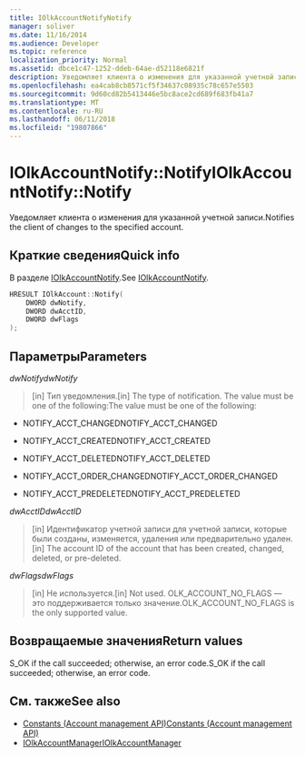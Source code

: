 ```yaml
---
title: IOlkAccountNotifyNotify
manager: soliver
ms.date: 11/16/2014
ms.audience: Developer
ms.topic: reference
localization_priority: Normal
ms.assetid: dbce1c47-1252-ddeb-64ae-d52118e6821f
description: Уведомляет клиента о изменения для указанной учетной записи.
ms.openlocfilehash: ea4cab8cb8571cf5f34637c08935c78c657e5503
ms.sourcegitcommit: 9d60cd82b5413446e5bc8ace2cd689f683fb41a7
ms.translationtype: MT
ms.contentlocale: ru-RU
ms.lasthandoff: 06/11/2018
ms.locfileid: "19807866"
---
```

# <a name="iolkaccountnotifynotify"></a><span data-ttu-id="f8e72-103">IOlkAccountNotify::Notify</span><span class="sxs-lookup"><span data-stu-id="f8e72-103">IOlkAccountNotify::Notify</span></span>

<span data-ttu-id="f8e72-104">Уведомляет клиента о изменения для указанной учетной записи.</span><span class="sxs-lookup"><span data-stu-id="f8e72-104">Notifies the client of changes to the specified account.</span></span>
  
## <a name="quick-info"></a><span data-ttu-id="f8e72-105">Краткие сведения</span><span class="sxs-lookup"><span data-stu-id="f8e72-105">Quick info</span></span>

<span data-ttu-id="f8e72-106">В разделе [IOlkAccountNotify](iolkaccountnotify.md).</span><span class="sxs-lookup"><span data-stu-id="f8e72-106">See [IOlkAccountNotify](iolkaccountnotify.md).</span></span>
  
```cpp
HRESULT IOlkAccount::Notify(  
    DWORD dwNotify, 
    DWORD dwAcctID, 
    DWORD dwFlags 
);

```

## <a name="parameters"></a><span data-ttu-id="f8e72-107">Параметры</span><span class="sxs-lookup"><span data-stu-id="f8e72-107">Parameters</span></span>

<span data-ttu-id="f8e72-108">_dwNotify_</span><span class="sxs-lookup"><span data-stu-id="f8e72-108">_dwNotify_</span></span>
  
> <span data-ttu-id="f8e72-109">[in] Тип уведомления.</span><span class="sxs-lookup"><span data-stu-id="f8e72-109">[in] The type of notification.</span></span> <span data-ttu-id="f8e72-110">The value must be one of the following:</span><span class="sxs-lookup"><span data-stu-id="f8e72-110">The value must be one of the following:</span></span>
    
   - <span data-ttu-id="f8e72-111">NOTIFY_ACCT_CHANGED</span><span class="sxs-lookup"><span data-stu-id="f8e72-111">NOTIFY_ACCT_CHANGED</span></span> 
    
   - <span data-ttu-id="f8e72-112">NOTIFY_ACCT_CREATED</span><span class="sxs-lookup"><span data-stu-id="f8e72-112">NOTIFY_ACCT_CREATED</span></span> 
    
   - <span data-ttu-id="f8e72-113">NOTIFY_ACCT_DELETED</span><span class="sxs-lookup"><span data-stu-id="f8e72-113">NOTIFY_ACCT_DELETED</span></span>
    
   - <span data-ttu-id="f8e72-114">NOTIFY_ACCT_ORDER_CHANGED</span><span class="sxs-lookup"><span data-stu-id="f8e72-114">NOTIFY_ACCT_ORDER_CHANGED</span></span> 
    
   - <span data-ttu-id="f8e72-115">NOTIFY_ACCT_PREDELETED</span><span class="sxs-lookup"><span data-stu-id="f8e72-115">NOTIFY_ACCT_PREDELETED</span></span> 
    
 <span data-ttu-id="f8e72-116">_dwAcctID_</span><span class="sxs-lookup"><span data-stu-id="f8e72-116">_dwAcctID_</span></span>
  
> <span data-ttu-id="f8e72-117">[in] Идентификатор учетной записи для учетной записи, которые были созданы, изменяется, удаления или предварительно удален.</span><span class="sxs-lookup"><span data-stu-id="f8e72-117">[in] The account ID of the account that has been created, changed, deleted, or pre-deleted.</span></span>
    
 <span data-ttu-id="f8e72-118">_dwFlags_</span><span class="sxs-lookup"><span data-stu-id="f8e72-118">_dwFlags_</span></span>
  
>  <span data-ttu-id="f8e72-119">[in] Не используется.</span><span class="sxs-lookup"><span data-stu-id="f8e72-119">[in] Not used.</span></span> <span data-ttu-id="f8e72-120">OLK_ACCOUNT_NO_FLAGS — это поддерживается только значение.</span><span class="sxs-lookup"><span data-stu-id="f8e72-120">OLK_ACCOUNT_NO_FLAGS is the only supported value.</span></span> 
    
## <a name="return-values"></a><span data-ttu-id="f8e72-121">Возвращаемые значения</span><span class="sxs-lookup"><span data-stu-id="f8e72-121">Return values</span></span>

<span data-ttu-id="f8e72-122">S_OK if the call succeeded; otherwise, an error code.</span><span class="sxs-lookup"><span data-stu-id="f8e72-122">S_OK if the call succeeded; otherwise, an error code.</span></span>
  
## <a name="see-also"></a><span data-ttu-id="f8e72-123">См. также</span><span class="sxs-lookup"><span data-stu-id="f8e72-123">See also</span></span>

- [<span data-ttu-id="f8e72-124">Constants (Account management API)</span><span class="sxs-lookup"><span data-stu-id="f8e72-124">Constants (Account management API)</span></span>](constants-account-management-api.md)  
- [<span data-ttu-id="f8e72-125">IOlkAccountManager</span><span class="sxs-lookup"><span data-stu-id="f8e72-125">IOlkAccountManager</span></span>](iolkaccountmanager.md)

